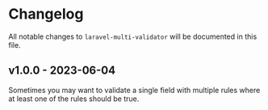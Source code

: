 # Changelog

All notable changes to `laravel-multi-validator` will be documented in this file.

## v1.0.0 - 2023-06-04

Sometimes you may want to validate a single field with multiple rules where at least one of the rules should be true.

